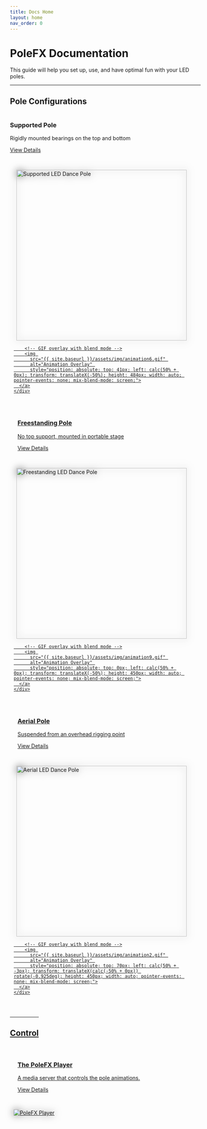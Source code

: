 ```yaml
---
title: Docs Home
layout: home
nav_order: 0
---
```


# PoleFX Documentation
This guide will help you set up, use, and have optimal fun with your LED poles.

---

## Pole Configurations
<div style="display: flex; flex-direction: column; gap: 20px;">
  <div style="display: flex; flex-wrap: wrap; gap: 20px;">
    <div style="flex: 1; min-width: 300px;">
      <div >
        <h3>Supported Pole</h3>
        <p>Rigidly mounted bearings on the top and bottom</p>
        <p><a href="devices/supported_pole.html">View Details</a></p>
      </div>
    </div>
    <div style="flex: 1; min-width: 300px; padding: 10px; position: relative;">
      <a href="devices/supported_pole.html" style="display: block; position: relative;">
        <!-- Static PNG as the base layer -->
        <img 
          src="{{ site.baseurl }}/assets/devices/supported/support_450.png" 
          alt="Supported LED Dance Pole" 
          style="height: 450px; width: auto; filter: drop-shadow(0 0 10px #666666); display: block; margin: 0 auto;">
      
        <!-- GIF overlay with blend mode -->
        <img 
          src="{{ site.baseurl }}/assets/img/animation6.gif" 
          alt="Animation Overlay" 
          style="position: absolute; top: 41px; left: calc(50% + 0px); transform: translateX(-50%); height: 484px; width: auto; pointer-events: none; mix-blend-mode: screen;">
      </a>
    </div>
  </div>

  <div style="display: flex; flex-wrap: wrap; gap: 20px;">
    <div style="flex: 1; min-width: 300px;">
      <div >
        <h3>Freestanding Pole</h3>
        <p>No top support, mounted in portable stage</p>
        <p><a href="devices/freestanding_pole.html">View Details</a></p>
      </div>
    </div>
    <div style="flex: 1; min-width: 300px; padding: 10px; position: relative;">
      <a href="devices/freestanding_pole.html" style="display: block; position: relative;">
        <!-- Static PNG as the base layer -->
        <img 
          src="{{ site.baseurl }}/assets/devices/freestanding/freestanding_450.png" 
          alt="Freestanding LED Dance Pole" 
          style="height: 450px; width: auto; filter: drop-shadow(0 0 10px #666666); display: block; margin: 0 auto;">
      
        <!-- GIF overlay with blend mode -->
        <img 
          src="{{ site.baseurl }}/assets/img/animation9.gif" 
          alt="Animation Overlay" 
          style="position: absolute; top: 0px; left: calc(50% + 0px); transform: translateX(-50%); height: 450px; width: auto; pointer-events: none; mix-blend-mode: screen;">
      </a>
    </div>
  </div>

  <div style="display: flex; flex-wrap: wrap; gap: 20px;">
    <div style="flex: 1; min-width: 300px;">
      <div >
        <h3>Aerial Pole</h3>
        <p>Suspended from an overhead rigging point</p>
        <p><a href="devices/aerial_pole.html">View Details</a></p>
      </div>
    </div>
    <div style="flex: 1; min-width: 300px; padding: 10px; position: relative;">
      <a href="devices/aerial_pole.html" style="display: block; position: relative;">
        <!-- Static PNG as the base layer -->
        <img 
          src="{{ site.baseurl }}/assets/devices/aerial/aerial_450.png" 
          alt="Aerial LED Dance Pole" 
          style="height: 450px; width: auto; filter: drop-shadow(0 0 10px #666666); display: block; margin: 0 auto;">
      
        <!-- GIF overlay with blend mode -->
        <img 
          src="{{ site.baseurl }}/assets/img/animation2.gif" 
          alt="Animation Overlay" 
          style="position: absolute; top: 70px; left: calc(50% + -3px); transform: translateX(calc(-50% + 0px)) rotate(-0.925deg); height: 450px; width: auto; pointer-events: none; mix-blend-mode: screen;">
      </a>
    </div>
  </div>
</div>

---

## Control
<div style="display: flex; flex-wrap: wrap; gap: 20px;">
  <div style="flex: 1; min-width: 300px;">
    <div>
      <h3>The PoleFX Player</h3>
      <p>A media server that controls the pole animations.</p>
      <p><a href="control/control.html">View Details</a></p>
    </div>
  </div>
  <div style="flex: 1; min-width: 300px; padding: 10px;">
    <a href="control/control.html">
      <img src="{{ site.baseurl }}/assets/server/Pi4_Enclosure_Dec24_2024-Dec-28_07-35-43AM-000_CustomizedView51183715163_600.png" alt="PoleFX Player" style="max-width: 100%; height: auto; filter: drop-shadow(0 0 10px #666666); display: block; margin: 0 auto;">
    </a>
  </div>
</div>
